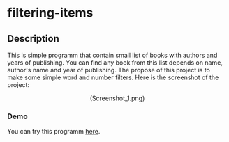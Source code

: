 # filtering-items

## Description
This is simple programm that contain small list of books with authors and years of publishing. You can find any book from this list depends on name, author's name and year of publishing. The propose of this project is to make some simple word and number filters. Here is the screenshot of the project: 

<div align="center">

(Screenshot_1.png)

</div>

### Demo
You can try this programm [here](https://maksimdimov.github.io/filtering-items/).
